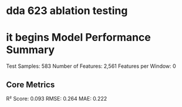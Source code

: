 # dda 623 ablation testing
it begins
Model Performance Summary
===================================
Test Samples:             583
Number of Features:       2,561
Features per Window:      0

Core Metrics
-----------------------------------
R² Score:                 0.093
RMSE:                     0.264
MAE:                      0.222
